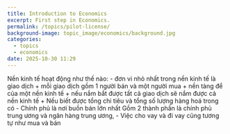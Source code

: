 ```yaml
---
title: Introduction to Economics
excerpt: First step in Economics.
permalink: /topics/pilot-license/
background-image: topic_image/economics/background.jpg
categories:
  - topics
  - economics
date: 2025-10-30 11:29
---
```


Nền kinh tế hoạt động như thế nào:
	- đơn vi nhỏ nhất trong nền kinh tế là giao dịch
		+ mỗi giao dịch gồm 1 người bán và một người mua
		+ nền tàng để của một nền kinh tế
		+ nếu nắm bắt được tất cả giao dịch sẽ nắm được cả nền kinh tế
		+ Nếu biết được tổng chi tiêu và tổng số lượng hàng hoá trong có 
	- Chính phủ là nơi buồn bán lớn nhất
		Gồm 2 thành phần là chính phủ trung ương và ngân hàng trung ương, 
	- Việc cho vay và đi vay cũng tương tự như mua và bán